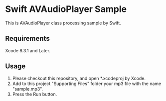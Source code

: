 Swift AVAudioPlayer Sample
====

This is AVAudioPlayer class processing sample by Swift.

## Requirements
Xcode 8.3.1 and Later.

## Usage

1. Please checkout this repository, and open *.xcodeproj by Xcode.
2. Add to this project "Supporting Files" folder your mp3 file with the name "sample.mp3".
3. Press the Run button.

